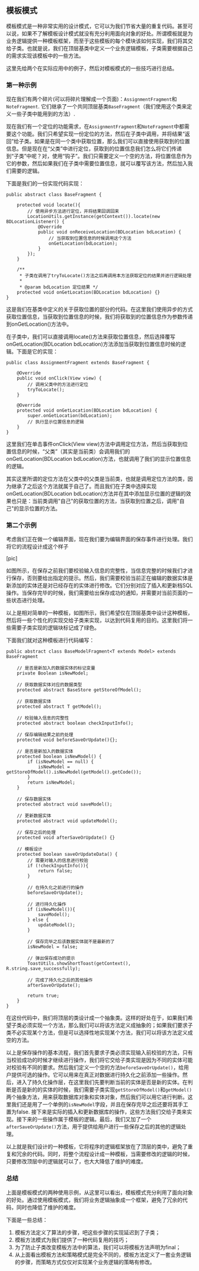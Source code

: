 ## 模板模式

模板模式是一种非常实用的设计模式，它可以为我们节省大量的重复代码。甚至可以说，如果不了解模板设计模式就没有充分利用面向对象的好处。所谓模板就是为业务逻辑提供一种模板框架，而至于这些模板的每个模块该如何实现，我们将其交给子类。也就是说，我们在顶层基类中定义一个业务逻辑模板，子类需要根据自己的需求实现该模板中的一些方法。

这里先给两个在实际应用中的例子，然后对模板模式的一些技巧进行总结。

### 第一种示例

现在我们有两个碎片(可以将碎片理解成一个页面)：`AssignmentFragment`和`NoteFragment`. 它们继承了一个共同顶层基类`BaseFragment`（我们使用这个类来定义一些子类中能用到的方法）. 

现在我们有一个定位的功能需求，在`AssignmentFragment`和`NoteFragment`中都需要这个功能。我们只希望实现一份定位的方法，然后在子类中调用，并将结果“返回”给子类。如果是在同一个类中获取位置，那么我们可以直接使用获取到的位置信息。但是现在在“父类”中进行定位，获取到的位置信息我们怎么将它们传递到“子类”中呢？对，使用“钩子”。我们只需要定义一个空的方法，将位置信息作为它的参数，然后如果我们在子类中需要位置信息，就可以覆写该方法，然后加入我们需要的逻辑。

下面是我们的一份实现代码实现：

	public abstract class BaseFragment {
	
	    protected void locate(){
	        // 使用异步方法进行定位，并将结果回调回来
	        LocationUtils.getInstance(getContext()).locate(new BDLocationListener() {
	            @Override
	            public void onReceiveLocation(BDLocation bdLocation) {
	                // 当获取到位置信息的时候调用这个方法
	                onGetLocation(bdLocation);
	            }
	        });
	    }
	
	    /**
	     * 子类在调用了tryToLocate()方法之后再调用本方法获取定位的结果并进行逻辑处理
	     *
	     * @param bdLocation 定位结果 */
	    protected void onGetLocation(BDLocation bdLocation) {}
	}

这是我们在基类中定义的关于获取位置的部分的代码。在这里我们使用异步的方式获取位置信息，当获取到位置信息的时候，我们将获取到的位置信息作为参数传递到onGetLocation()方法中。

在子类中，我们可以直接调用locate()方法来获取位置信息，然后选择覆写onGetLocation(BDLocation bdLocation)方法添加当获取到位置信息时候的逻辑。下面是它的实现：

	public class AssignmentFragment extends BaseFragment {

	    @Override
	    public void onClick(View view) {
	        // 调用父类中的方法进行定位
	        tryToLocate();
        }

	    @Override
	    protected void onGetLocation(BDLocation bdLocation) {
	        super.onGetLocation(bdLocation);
	        // 执行显示位置信息的逻辑
	    }
	}

这里我们在单击事件onClick(View view)方法中调用定位方法，然后当获取到位置信息的时候，“父类”（其实是当前类）会调用我们的onGetLocation(BDLocation bdLocation)方法，也就调用了我们的显示位置信息的逻辑。

其实这里所谓的定位方法在父类中的父类是当前类，也就是调用定位方法的类，因为继承了之后这个方法就属于自己了。而且我们在子类中选择实现onGetLocation(BDLocation bdLocation)方法并在其中添加显示位置的逻辑的效果也只是：当前类调用"自己"的获取位置的方法，当获取到位置之后，调用"自己"的显示位置的方法。

### 第二个示例

考虑我们正在做一个编辑界面，现在我们要为编辑界面的保存事件进行处理。我们将它的流程设计成这个样子

[pic]

如图所示，在保存之前我们要校验输入信息的完整性，当信息完整的时候我们才进行保存，否则要给出指定的提示。然后，我们需要校验当前正在编辑的数据实体是新添加的实体还是对已经存在的实体进行修改。它们分别对应了插入和更新档SQL操作。当保存完毕的时候，我们需要给出保存成功的通知，并需要对当前页面的一些状态进行处理。

以上是相对简单的一种模板，如图所示，我们希望仅在顶层基类中设计这种模板，然后将一些个性化的实现交给子类来实现，以达到代码复用的目的。这里我们将一些需要子类实现的逻辑块标记成了绿色。

下面我们就对这种模板进行代码编写：

	public abstract class BaseModelFragment<T extends Model> extends BaseFragment

	    // 是否是新加入的数据实体的标记变量
	    private Boolean isNewModel;

	    // 获取数据实体对应的数据类型
	    protected abstract BaseStore getStoreOfModel();

	    // 获取数据实体
	    protected abstract T getModel();

	    // 校验输入信息的完整性
	    protected abstract boolean checkInputInfo();

	    // 保存编辑结果之前的处理
	    protected void beforeSaveOrUpdate(){};

		// 是否是新加入的数据实体
	    protected boolean isNewModel() {
	        if (isNewModel == null) {
	            isNewModel = getStoreOfModel().isNewModel(getModel().getCode());
	        }
	        return isNewModel;
	    }

	    // 保存数据实体
	    protected abstract void saveModel();

	    // 更新数据实体
	    protected abstract void updateModel();
	
	    // 保存之后的处理
	    protected void afterSaveOrUpdate() {}

		// 模板设计
	    protected boolean saveOrUpdateData() {
	        // 需要对输入的信息进行校验
	        if (!checkInputInfo()){
	            return false;
	        }
	
	        // 在持久化之前进行的操作
	        beforeSaveOrUpdate();
	
	        // 进行持久化操作
	        if (isNewModel()){
	            saveModel();
	        } else {
	            updateModel();
	        }
	
	        // 保存完毕之后该数据实体就不是最新的了
	        isNewModel = false;
	
	        // 弹出保存成功的提示
	        ToastUtils.showShortToast(getContext(), R.string.save_successfully);
	
	        // 完成了持久化之后的其他操作
	        afterSaveOrUpdate();
	
	        return true;
	    }
	}

在这份代码中，我们将顶层的类设计成一个抽象类。这样的好处在于，如果我们希望子类必须实现一个方法，那么我们可以将该方法定义成抽象的；如果我们要求子类不必实现某个方法，但是可以选择性地实现某个方法，我们可以将该方法定义成空的方法。

以上是保存操作的基本流程，我们首先要求子类必须实现输入前校验的方法，只有当校验成功的时候才继续进行操作，我们将它交给子类实现是因为不同的实体可能对校验有不同的要求。然后我们定义一个空的方法`beforeSaveOrUpdate()`，给用户提供可选的操作。它可以用来在真正对数据进行持久化之前添加一些操作。然后，进入了持久化操作层，在这里我们先要判断当前的实体是否是新的实体。在判断是否是新的的实体的时候，我们需要子类实现`getStoreOfModel()`和`getModel()`两个抽象方法，用来获取数据库对象和实体对象，然后我们可以用它进行判断。这里我们还是用了一个单例的`isNewModel`字段，并且在保存完毕之后还要将其手工置为false. 接下来是实际的插入和更新数据库的操作，这些方法我们交给子类来实现。接下来的一些操作属于模板的逻辑。最后，我们又加了一个`afterSaveOrUpdate()`方法，用于提供给用户进行一些保存之后的其他的逻辑处理。
	
以上就是我们设计的一种模板，它将程序的逻辑框架放在了顶层的类中，避免了重复和冗余的代码。同时，将整个流程设计成一种模板，当需要修改的逻辑的时候，只要修改顶层中的逻辑就可以了，也大大降低了维护的难度。

### 总结

上面是模板模式的两种使用示例，从这里可以看出，模板模式充分利用了面向对象的好处。通过使用模板模式，我们将业务逻辑抽象成一个框架，避免了冗余的代码，同时也降低了维护的难度。

下面是一些总结：

1. 模板方法定义了算法的步骤，吧这些步骤的实现延迟到了子类；
2. 模板方法模式为我们提供了一种代码复用的技巧；
3. 为了防止子类改变模板方法中的算法，我们可以将模板方法声明为final；
4. 从上面看出模板方法和策略模式是完全不同的，模板方法定义了一套业务逻辑的步骤，而策略方式仅仅对实现某个业务逻辑的策略有修改。